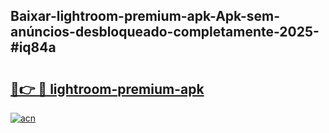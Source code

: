 ## Baixar-lightroom-premium-apk-Apk-sem-anúncios-desbloqueado-completamente-2025-#iq84a

# <h2><a href="https://ainizakaria.my?title=lightroom-premium-apk&ref=20M">🔗👉 🔴 lightroom-premium-apk</a></h2>

[![acn](https://github.com/user-attachments/assets/0f9c940e-d8b0-45ae-aac7-cd30a18b3e1c)](https://ainizakaria.my?title=lightroom-premium-apk&ref=20M)

